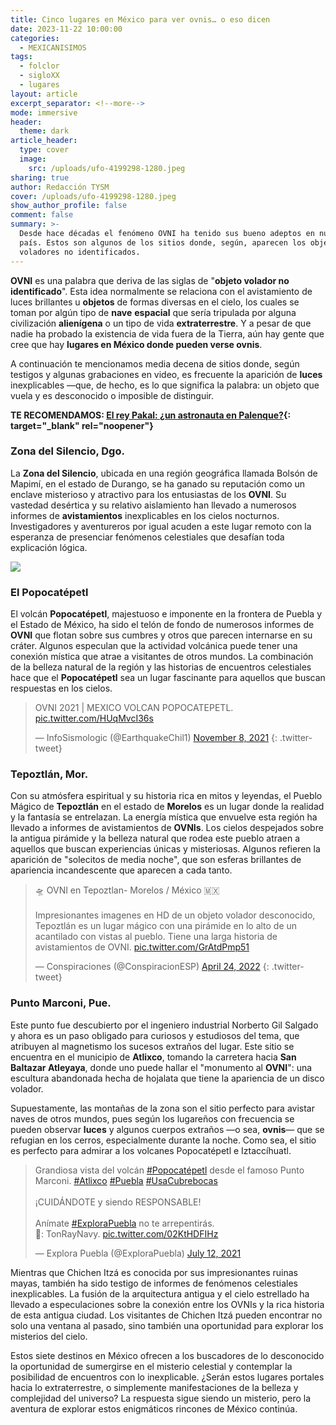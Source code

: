 ```yaml
---
title: Cinco lugares en México para ver ovnis… o eso dicen
date: 2023-11-22 10:00:00
categories:
  - MEXICANISIMOS
tags:
  - folclor
  - sigloXX
  - lugares
layout: article
excerpt_separator: <!--more-->
mode: immersive
header:
  theme: dark
article_header:
  type: cover
  image:
    src: /uploads/ufo-4199298-1280.jpeg
sharing: true
author: Redacción TYSM
cover: /uploads/ufo-4199298-1280.jpeg
show_author_profile: false
comment: false
summary: >-
  Desde hace décadas el fenómeno OVNI ha tenido sus bueno adeptos en nuestro
  país. Estos son algunos de los sitios donde, según, aparecen los objetos
  voladores no identificados.
---
```

**OVNI** es una palabra que deriva de las siglas de "**objeto volador no identificado**". Esta idea normalmente se relaciona con el avistamiento de luces brillantes u **objetos** de formas diversas en el cielo, los cuales se toman por algún tipo de **nave** **espacial** que sería tripulada por alguna civilización **alienígena** o un tipo de vida **extraterrestre**. Y a pesar de que nadie ha probado la existencia de vida fuera de la Tierra, aún hay gente que cree que hay **lugares en México donde pueden verse ovnis**.

A continuación te mencionamos media decena de sitios donde, según testigos y algunas grabaciones en video, es frecuente la aparición de **luces** inexplicables —que, de hecho, es lo que significa la palabra: un objeto que vuela y es desconocido o imposible de distinguir.

**TE RECOMENDAMOS: [El rey Pakal: ¿un astronauta en Palenque?](https://blog.tonoysumariachi.com/historia/2023/09/21/el-rey-pakal-un-astronauta-en-palenque.html){: target="_blank" rel="noopener"}**

### Zona del Silencio, Dgo.

La **Zona del Silencio**, ubicada en una región geográfica llamada Bolsón de Mapimí, en el estado de Durango, se ha ganado su reputación como un enclave misterioso y atractivo para los entusiastas de los **OVNI**. Su vastedad desértica y su relativo aislamiento han llevado a numerosos informes de **avistamientos** inexplicables en los cielos nocturnos. Investigadores y aventureros por igual acuden a este lugar remoto con la esperanza de presenciar fenómenos celestiales que desafían toda explicación lógica.

![](https://upload.wikimedia.org/wikipedia/commons/thumb/e/ef/Zona-del-Silencio.jpg/1024px-Zona-del-Silencio.jpg)

### El Popocatépetl

El volcán **Popocatépetl**, majestuoso e imponente en la frontera de Puebla y el Estado de México, ha sido el telón de fondo de numerosos informes de **OVNI** que flotan sobre sus cumbres y otros que parecen internarse en su cráter. Algunos especulan que la actividad volcánica puede tener una conexión mística que atrae a visitantes de otros mundos. La combinación de la belleza natural de la región y las historias de encuentros celestiales hace que el **Popocatépetl** sea un lugar fascinante para aquellos que buscan respuestas en los cielos.

> OVNI 2021 \| MEXICO VOLCAN POPOCATEPETL. [pic.twitter.com/HUqMvcI36s](https://t.co/HUqMvcI36s)
>
> — InfoSismologic (@EarthquakeChil1) [November 8, 2021](https://twitter.com/EarthquakeChil1/status/1457502238364999690?ref_src=twsrc%5Etfw)
{: .twitter-tweet}



### Tepoztlán, Mor.

Con su atmósfera espiritual y su historia rica en mitos y leyendas, el Pueblo Mágico de **Tepoztlán** en el estado de **Morelos** es un lugar donde la realidad y la fantasía se entrelazan. La energía mística que envuelve esta región ha llevado a informes de avistamientos de **OVNIs**. Los cielos despejados sobre la antigua pirámide y la belleza natural que rodea este pueblo atraen a aquellos que buscan experiencias únicas y misteriosas. Algunos refieren la aparición de "solecitos de media noche", que son esferas brillantes de apariencia incandescente que aparecen a cada tanto.

> 🛸 OVNI en Tepoztlan- Morelos / México 🇲🇽<br><br>Impresionantes imagenes en HD de un objeto volador desconocido, Tepoztlán es un lugar mágico con una pirámide en lo alto de un acantilado con vistas al pueblo. Tiene una larga historia de avistamientos de OVNI. [pic.twitter.com/GrAtdPmp51](https://t.co/GrAtdPmp51)
>
> — Conspiraciones (@ConspiracionESP) [April 24, 2022](https://twitter.com/ConspiracionESP/status/1518220781523660800?ref_src=twsrc%5Etfw)
{: .twitter-tweet}

### Punto Marconi, Pue.

Este punto fue descubierto por el ingeniero industrial Norberto Gil Salgado y ahora es un paso obligado para curiosos y estudiosos del tema, que atribuyen al magnetismo los sucesos extraños del lugar. Este sitio se encuentra en el municipio de **Atlixco**, tomando la carretera hacia **San Baltazar Atleyaya**, donde uno puede hallar el "monumento al **OVNI**": una escultura abandonada hecha de hojalata que tiene la apariencia de un disco volador.

Supuestamente, las montañas de la zona son el sitio perfecto para avistar naves de otros mundos, pues según los lugareños con frecuencia se pueden observar **luces** y algunos cuerpos extraños —o sea, **ovnis**— que se refugian en los cerros, especialmente durante la noche. Como sea, el sitio es perfecto para admirar a los volcanes Popocatépetl e Iztaccíhuatl.

<blockquote class="twitter-tweet"><p lang="es" dir="ltr">Grandiosa vista del volcán <a href="https://twitter.com/hashtag/Popocat%C3%A9petl?src=hash&amp;ref_src=twsrc%5Etfw">#Popocatépetl</a> desde el famoso Punto Marconi. <a href="https://twitter.com/hashtag/Atlixco?src=hash&amp;ref_src=twsrc%5Etfw">#Atlixco</a> <a href="https://twitter.com/hashtag/Puebla?src=hash&amp;ref_src=twsrc%5Etfw">#Puebla</a> <a href="https://twitter.com/hashtag/UsaCubrebocas?src=hash&amp;ref_src=twsrc%5Etfw">#UsaCubrebocas</a><br><br>¡CUIDÁNDOTE y siendo RESPONSABLE!<br><br>Anímate <a href="https://twitter.com/hashtag/ExploraPuebla?src=hash&amp;ref_src=twsrc%5Etfw">#ExploraPuebla</a> no te arrepentirás.<br>📸: TonRayNavy. <a href="https://t.co/02KtHDFIHz">pic.twitter.com/02KtHDFIHz</a></p>&mdash; Explora Puebla (@ExploraPuebla) <a href="https://twitter.com/ExploraPuebla/status/1414734692759244805?ref_src=twsrc%5Etfw">July 12, 2021</a></blockquote> <script async src="https://platform.twitter.com/widgets.js" charset="utf-8"></script>



Mientras que Chichen Itzá es conocida por sus impresionantes ruinas mayas, también ha sido testigo de informes de fenómenos celestiales inexplicables. La fusión de la arquitectura antigua y el cielo estrellado ha llevado a especulaciones sobre la conexión entre los OVNIs y la rica historia de esta antigua ciudad. Los visitantes de Chichen Itzá pueden encontrar no solo una ventana al pasado, sino también una oportunidad para explorar los misterios del cielo.

Estos siete destinos en México ofrecen a los buscadores de lo desconocido la oportunidad de sumergirse en el misterio celestial y contemplar la posibilidad de encuentros con lo inexplicable. ¿Serán estos lugares portales hacia lo extraterrestre, o simplemente manifestaciones de la belleza y complejidad del universo? La respuesta sigue siendo un misterio, pero la aventura de explorar estos enigmáticos rincones de México continúa.
